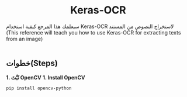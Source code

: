 <h1 align=center> Keras-OCR</h1>
سيعلمك هذا المرجع كيفية استخدام Keras-OCR لاستخراج النصوص من المستند <br>
(This reference will teach you how to use Keras-OCR for extracting texts from an image)<br><br>

## خطوات(Steps)
**1. ثَبَّتَ OpenCV**
**1. Install OpenCV** 

```
pip install opencv-python
```

